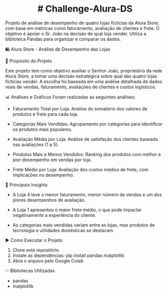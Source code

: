 <h1 align="center"># Challenge-Alura-DS </h1>
Projeto de análise de desempenho de quatro lojas fictícias da Alura Store, com base em métricas como faturamento, avaliação de clientes e frete. O objetivo é apoiar o Sr. João na decisão de qual loja vender. Utiliza a biblioteca Pandas para organizar e comparar os dados.

🛍️ Alura Store - Análise de Desempenho das Lojas

📌 Propósito do Projeto

Este projeto tem como objetivo auxiliar o Senhor João, proprietário da rede Alura Store, a tomar uma decisão estratégica sobre qual das quatro lojas fictícias vender. A escolha foi baseada em uma análise detalhada de dados reais de vendas, faturamento, avaliações de clientes e custos logísticos.


📊 Análises e Gráficos
Foram realizadas as seguintes análises:

- Faturamento Total por Loja: Análise do somatório dos valores de produtos e frete para cada loja.

- Categorias Mais Vendidas: Agrupamento por categorias para identificar os produtos mais populares.

- Avaliação Média por Loja: Análise de satisfação dos clientes baseada nas avaliações (1 a 5).

- Produtos Mais e Menos Vendidos: Ranking dos produtos com melhor e pior desempenho em vendas por loja.

- Frete Médio por Loja: Avaliação dos custos médios de frete, com implicações no desempenho.

🧠 Principais Insights

- A Loja 4 teve o menor faturamento, menor número de vendas e um dos piores desempenhos de avaliação.

- A Loja 1 apresentou o maior frete médio, o que pode impactar negativamente a experiência do cliente.

- As categorias mais vendidas variam entre as lojas, mas produtos de tecnologia e utilidades domésticas se destacam.

▶️ Como Executar o Projeto
1. Clone este repositório
2. Instale as dependências: pip install pandas matplotlib
3. Abra o arquivo pelo Google Colab

✨ Bibliotecas Utilizadas
- pandas
- matplotlib


